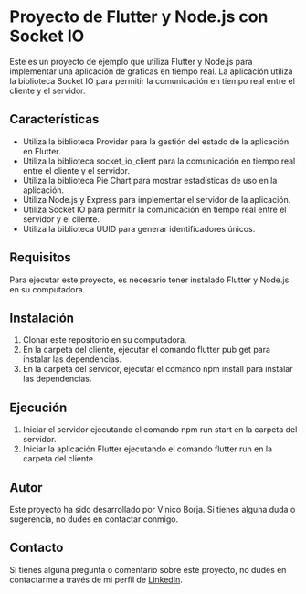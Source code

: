 # Proyecto de Flutter y Node.js con Socket IO

Este es un proyecto de ejemplo que utiliza Flutter y Node.js para implementar una aplicación de graficas en tiempo real. La aplicación utiliza la biblioteca Socket IO para permitir la comunicación en tiempo real entre el cliente y el servidor.

## Características

<ul>
  <li>Utiliza la biblioteca Provider para la gestión del estado de la aplicación en Flutter.</li>
  <li>Utiliza la biblioteca socket_io_client para la comunicación en tiempo real entre el cliente y el servidor.</li>
  <li>Utiliza la biblioteca Pie Chart para mostrar estadísticas de uso en la aplicación.</li>
  <li>Utiliza Node.js y Express para implementar el servidor de la aplicación.</li>
  <li>Utiliza Socket IO para permitir la comunicación en tiempo real entre el servidor y el cliente.</li>
  <li>Utiliza la biblioteca UUID para generar identificadores únicos.</li>
</ul>

## Requisitos 

Para ejecutar este proyecto, es necesario tener instalado Flutter y Node.js en su computadora.

## Instalación 
<ol>
<li>Clonar este repositorio en su computadora.</li>
<li>En la carpeta del cliente, ejecutar el comando flutter pub get para instalar las dependencias.</li>
<li>En la carpeta del servidor, ejecutar el comando npm install para instalar las dependencias.</li>
</ol>

## Ejecución

<ol>
<li>Iniciar el servidor ejecutando el comando npm run start en la carpeta del servidor.</li>
<li>Iniciar la aplicación Flutter ejecutando el comando flutter run en la carpeta del cliente.</li>
</ol>

## Autor
Este proyecto ha sido desarrollado por Vinico Borja. Si tienes alguna duda o sugerencia, no dudes en contactar conmigo.

## Contacto

Si tienes alguna pregunta o comentario sobre este proyecto, no dudes en contactarme a través de mi perfil de [LinkedIn](https://www.linkedin.com/in/vinicio-borja/).
